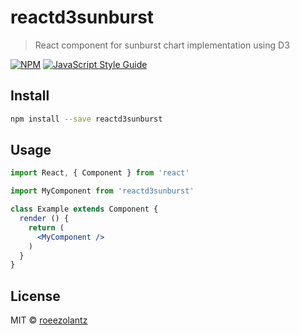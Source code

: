 # reactd3sunburst

> React component for sunburst chart implementation using D3

[![NPM](https://img.shields.io/npm/v/reactd3sunburst.svg)](https://www.npmjs.com/package/reactd3sunburst) [![JavaScript Style Guide](https://img.shields.io/badge/code_style-standard-brightgreen.svg)](https://standardjs.com)

## Install

```bash
npm install --save reactd3sunburst
```

## Usage

```jsx
import React, { Component } from 'react'

import MyComponent from 'reactd3sunburst'

class Example extends Component {
  render () {
    return (
      <MyComponent />
    )
  }
}
```

## License

MIT © [roeezolantz](https://github.com/roeezolantz)
